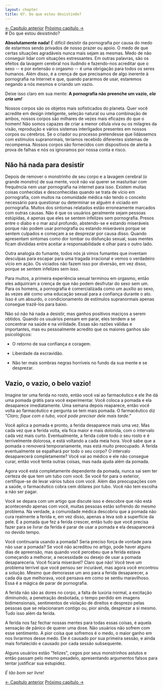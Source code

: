 ```yaml
---
layout: chapter
title: 07. Do que estou desistindo? 
---
```

<div class="pagination-selector">
<a href="06-caracteristicas-lavagem-cerebral.html" class="chapter-btn">&larr; Capítulo anterior</a>
<a href="08-economizando-tempo.html" class="chapter-btn">Próximo capítulo &#8594;</a>
</div>
# Do que estou desistindo?

**Absolutamente nada!** É difícil desistir da pornografia por causa do medo de estarmos sendo privados de nosso prazer ou apoio. O medo de que certas situações agradáveis ​​nunca mais sejam as mesmas. Medo de não conseguir lidar com situações estressantes. Em outras palavras, são os efeitos da lavagem cerebral nos iludindo e fazendo-nos acreditar que o sexo -- e por extensão o orgasmo -- é uma obrigação para todos os seres humanos. Além disso, é a crença de que precisamos de algo inerente à pornografia na Internet e que, quando pararmos de usar, estaremos negando a nós mesmos e criando um vazio.

Deixe isso claro em sua mente: **A pornografia não preenche um vazio,** ***ela cria um!***

Nossos corpos são os objetos mais sofisticados do planeta. Quer você acredite em design inteligente, seleção natural ou uma combinação de ambos, nossos corpos são milhares de vezes mais eficazes do que o homem! Não somos capazes de criar a menor célula viva ou os milagres da visão, reprodução e vários sistemas interligados presentes em nossos corpos ou cérebros. Se o criador ou processo pretendesse que lidássemos com estímulos supranormais, teríamos recebido diferentes sistemas de recompensa. Nossos corpos são fornecidos com dispositivos de alerta à prova de falhas e nós os ignoramos por nossa conta e risco.

## Não há nada para desistir

Depois de remover o monstrinho de seu corpo e a lavagem cerebral (o grande monstro) de sua mente, você não vai querer se masturbar com frequência nem usar pornografia na internet para isso. Existem muitas coisas conhecidas e desconhecidas quando se trata de vício em pornografia, com muitos na comunidade médica não tendo o conceito necessário para questionar ou determinar se alguém é viciado em pornografia. Muitos dos sintomas relatados estão erroneamente marcados com outras causas. Não é que os usuários geralmente sejam pessoas estúpidas, é apenas que eles se sentem infelizes sem pornografia. Presos entre o diabo e o mar azul profundo, abstendo-se e estando miseráveis ​​porque não podem usar pornografia ou estando miseráveis ​​porque se sentem culpados e começam a se desprezar por causa disso. Quando apresentam sintomas como dor lombar ou disfunção sexual, suas mentes ficam divididas entre aceitar a responsabilidade e olhar para o outro lado.

Outra analogia do fumante, todos nós já vimos fumantes que inventam desculpas para escapar para uma tragada irracional e vemos o verdadeiro vício em ação. Os viciados não fazem isso por diversão, em vez disso, porque se sentem infelizes sem isso.

Para muitos, a primeira experiência sexual terminou em orgasmo, então eles adquiriram a crença de que não podem desfrutar do sexo sem um. Para os homens, a pornografia é comercializada como um auxílio ao sexo, às vezes até como uma educação sexual para a confiança durante o ato. Isso é um absurdo, o condicionamento de estímulos supranormais apenas consegue trazê-los para baixo.

Não só não há nada a desistir, mas ganhos positivos maciços a serem obtidos. Quando os usuários pensam em parar, eles tendem a se concentrar na saúde e na virilidade. Essas são razões válidas e importantes, mas eu pessoalmente acredito que os maiores ganhos são psicológicos:

- O retorno de sua confiança e coragem.

- Liberdade da escravidão.

- Não ter mais sombras negras horríveis no fundo da sua mente e se desprezar.

## Vazio, o vazio, o belo vazio!

Imagine ter uma ferida no rosto, então você vai ao farmacêutico e ele lhe dá uma pomada grátis para você experimentar. Você coloca a pomada e ela desaparece imediatamente. Uma semana depois reaparece, então você volta ao farmacêutico e pergunta se tem mais pomada. O farmacêutico diz *"Claro; fique com o tubo, você pode precisar dele mais tarde."*

Você aplica a pomada e pronto, a ferida desaparece mais uma vez. Mas cada vez que a ferida volta, ela fica maior e mais dolorida, com o intervalo cada vez mais curto. Eventualmente, a ferida cobre todo o seu rosto e é terrivelmente dolorosa, e está voltando a cada meia hora. Você sabe que a pomada o removerá temporariamente, mas está muito preocupado. A ferida eventualmente se espalhará por todo o seu corpo? O intervalo desaparecerá completamente? Você vai ao médico e ele não consegue curar, então você tenta outras coisas, mas nada ajuda além da pomada.

Agora você está completamente dependente da pomada, nunca sai sem ter certeza de que tem um tubo com você. Se você for para o exterior, certifique-se de levar vários tubos com você. Além das preocupações com a saúde, o farmacêutico cobra cem dólares por tubo. Você não tem escolha a não ser pagar.

Você se depara com um artigo que discute isso e descobre que não está acontecendo apenas com você, muitas pessoas estão sofrendo do mesmo problema. Na verdade, a comunidade médica descobriu que a pomada não cura realmente a ferida e, em vez disso, apenas a leva sob a superfície da pele. É a pomada que fez a ferida crescer, então tudo que você precisa fazer para se livrar da ferida é parar de usar a pomada e ela desaparecerá no devido tempo.

Você continuaria usando a pomada? Seria preciso força de vontade para não usar a pomada? Se você não acreditou no artigo, pode haver alguns dias de apreensão, mas quando você percebeu que a ferida estava começando a melhorar, a necessidade ou desejo de usar a pomada desapareceria. Você ficaria miserável? Claro que não! Você teve um problema terrível que você pensou ser incurável, mas agora você encontrou a solução. Mesmo que demorasse um ano para a ferida desaparecer, a cada dia que melhorava, você pensava em como se sentiu maravilhoso. Essa é a mágica de parar de pornografia.

A ferida não são as dores no corpo, a falta de luxúria normal, a excitação diminuindo, a penetração desbotada, o tempo perdido em imagens bidimensionais, sentimentos de violação de direitos e desprezo pelas pessoas que se relacionaram contigo ou, pior ainda, desprezar a si mesmo. Tudo isso além da ferida.

A ferida nos faz fechar nossas mentes para todas essas coisas, é aquela sensação de pânico de querer uma dose. Não usuários não sofrem com esse sentimento. A pior coisa que sofremos é o medo, o maior ganho em nos livrarmos desse medo. Ele é causado por sua primeira sessão, e ainda mais fortalecido e causado por cada sessão subsequente.

Alguns usuários estão "felizes", cegos por seus monstrinhos astutos e então passam pelo mesmo pesadelo, apresentando argumentos falsos para tentar justificar sua estupidez.

*É tão bom ser livre!*

<div class="pagination-selector">
<a href="06-caracteristicas-lavagem-cerebral.html" class="chapter-btn">&larr; Capítulo anterior</a>
<a href="07-economizando-tempo.html" class="chapter-btn">Próximo capítulo &#8594;</a>
</div>